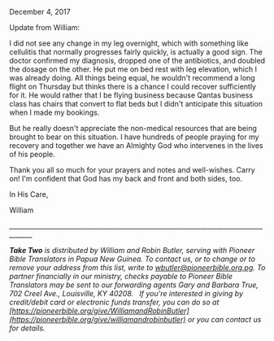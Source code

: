 December 4, 2017

Update from William:

I did not see any change in my leg overnight, which with something like
cellulitis that normally progresses fairly quickly, is actually a good
sign. The doctor confirmed my diagnosis, dropped one of the antibiotics,
and doubled the dosage on the other. He put me on bed rest with leg
elevation, which I was already doing. All things being equal, he
wouldn't recommend a long flight on Thursday but thinks there is a
chance I could recover sufficiently for it. He would rather that I be
flying business because Qantas business class has chairs that convert to
flat beds but I didn't anticipate this situation when I made my
bookings.

But he really doesn't appreciate the non-medical resources that are
being brought to bear on this situation. I have hundreds of people
praying for my recovery and together we have an Almighty God who
intervenes in the lives of his people.

Thank you all so much for your prayers and notes and well-wishes. Carry
on! I'm confident that God has my back and front and both sides, too.

In His Care,

William

\_\_\_\_\_\_\_\_\_\_\_\_\_\_\_\_\_\_\_\_\_\_\_\_\_\_\_\_\_\_\_\_\_\_\_\_\_\_\_\_\_\_\_\_\_\_\_\_\_\_\_\_\_\_\_\_\_\_\_\_\_\_\_\_\_\_\_\_\_\_\_\_\_\_\_\_\_\_\_\_\_\_\_\_\_

***Take Two** is distributed by William and Robin Butler, serving with
Pioneer Bible Translators in Papua New Guinea. To contact us, or to
change or to remove your address from this list, write to
<wbutler@pioneerbible.org.pg>. To partner financially in our ministry,
checks payable to Pioneer Bible Translators may be sent to our
forwarding agents Gary and Barbara True, 702 Creel Ave., Louisville, KY
40208.   If you're interested in giving by credit/debit card or
electronic funds transfer, you can do so at
[https://pioneerbible.org/give/WilliamandRobinButler](https://pioneerbible.org/give/williamandrobinbutler)
or you can contact us for details.*
